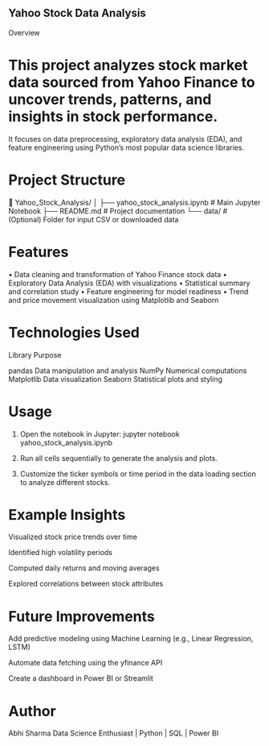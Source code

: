 ## Yahoo Stock Data Analysis

Overview

# This project analyzes stock market data sourced from Yahoo Finance to uncover trends, patterns, and insights in stock performance.
  It focuses on data preprocessing, exploratory data analysis (EDA), and feature engineering using Python’s most popular data science libraries.


# Project Structure

📁 Yahoo_Stock_Analysis/
│
├── yahoo_stock_analysis.ipynb   # Main Jupyter Notebook
├── README.md                    # Project documentation
└── data/                        # (Optional) Folder for input CSV or downloaded data


# Features

• Data cleaning and transformation of Yahoo Finance stock data
• Exploratory Data Analysis (EDA) with visualizations
• Statistical summary and correlation study
• Feature engineering for model readiness
• Trend and price movement visualization using Matplotlib and Seaborn



# Technologies Used

Library	Purpose

pandas	Data manipulation and analysis
NumPy	Numerical computations
Matplotlib	Data visualization
Seaborn	Statistical plots and styling


# Usage

1. Open the notebook in Jupyter:
   jupyter notebook yahoo_stock_analysis.ipynb

2. Run all cells sequentially to generate the analysis and plots.

3. Customize the ticker symbols or time period in the data loading section to analyze different stocks.



# Example Insights

Visualized stock price trends over time

Identified high volatility periods

Computed daily returns and moving averages

Explored correlations between stock attributes


# Future Improvements

Add predictive modeling using Machine Learning (e.g., Linear Regression, LSTM)

Automate data fetching using the yfinance API

Create a dashboard in Power BI or Streamlit


# Author

Abhi Sharma
Data Science Enthusiast | Python | SQL | Power BI
